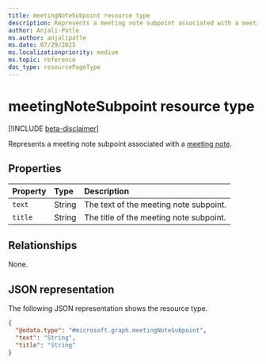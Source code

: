 ```yaml
---
title: meetingNoteSubpoint resource type
description: Represents a meeting note subpoint associated with a meetingNote.
author: Anjali-Patle
ms.author: anjalipatle
ms.date: 07/29/2025
ms.localizationpriority: medium
ms.topic: reference
doc_type: resourcePageType
---
```


# meetingNoteSubpoint resource type

<!-- cSpell:ignore Anjali-Patle anjalipatle -->

[!INCLUDE [beta-disclaimer](../../../includes/beta-disclaimer.md)]

Represents a meeting note subpoint associated with a [meeting note](meetingnote.md).

## Properties

| Property | Type   | Description                             |
|:---------|:-------|:----------------------------------------|
| `text`   | String | The text of the meeting note subpoint.  |
| `title`  | String | The title of the meeting note subpoint. |

## Relationships

None.

## JSON representation

The following JSON representation shows the resource type.

``` json
{
  "@odata.type": "#microsoft.graph.meetingNoteSubpoint",
  "text": "String",
  "title": "String"
}
```
